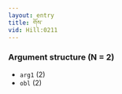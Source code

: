 ```yaml
---
layout: entry
title: གོས་
vid: Hill:0211
---
```

### Argument structure (N = 2)
* `arg1` (2)
* `obl` (2)
